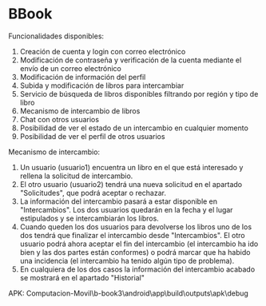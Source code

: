 # BBook

Funcionalidades disponibles:

1. Creación de cuenta y login con correo electrónico
2. Modificación de contraseña y verificación de la cuenta mediante el envío de un correo electrónico
3. Modificación de información del perfil
4. Subida y modificación de libros para intercambiar
5. Servicio de búsqueda de libros disponibles filtrando por región y tipo de libro
6. Mecanismo de intercambio de libros
7. Chat con otros usuarios
8. Posibilidad de ver el estado de un intercambio en cualquier momento
9. Posibilidad de ver el perfil de otros usuarios

Mecanismo de intercambio:

1. Un usuario (usuario1) encuentra un libro en el que está interesado y rellena la solicitud de intercambio.
2. El otro usuario (usuario2) tendrá una nueva solicitud en el apartado "Solicitudes", que podrá aceptar o rechazar.
3. La información del intercambio pasará a estar disponible en "Intercambios". Los dos usuarios quedarán en la fecha y el lugar estipulados y se intercambiarán los libros.
4. Cuando queden los dos usuarios para devolverse los libros uno de los dos tendrá que finalizar el intercambio desde "Intercambios". El otro usuario podrá ahora aceptar el fin del intercambio (el intercambio ha ido bien y las dos partes están conformes) o podrá marcar que ha habido una incidencia (el intercambio ha tenido algún tipo de problema).
5. En cualquiera de los dos casos la información del intercambio acabado se mostrará en el apartado "Historial"

APK: Computacion-Movil\b-book3\android\app\build\outputs\apk\debug
